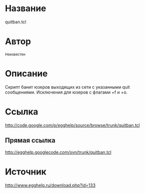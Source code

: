# Название #
quitban.tcl


# Автор #
<sup>Неизвестен</sup>


# Описание #
Скрипт банит юзеров выходящих из сети с указанными quit сообщениями. Исключения для юзеров с флагами +f и +o.


# Ссылка #
http://code.google.com/p/egghelp/source/browse/trunk/quitban.tcl

## Прямая ссылка ##
http://egghelp.googlecode.com/svn/trunk/quitban.tcl


# Источник #
http://www.egghelp.ru/download.php?id=133
